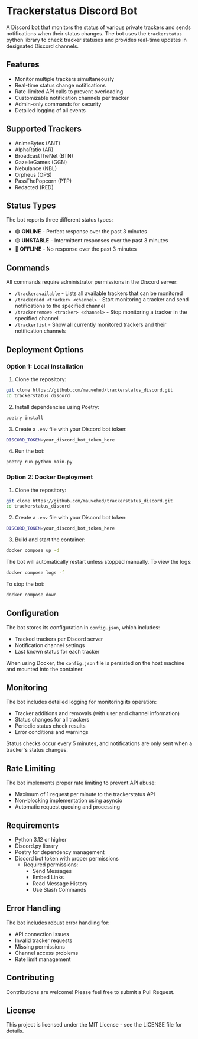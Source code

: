 # Trackerstatus Discord Bot

A Discord bot that monitors the status of various private trackers and sends notifications when their status changes. The bot uses the `trackerstatus` python library to check tracker statuses and provides real-time updates in designated Discord channels.

## Features

- Monitor multiple trackers simultaneously
- Real-time status change notifications
- Rate-limited API calls to prevent overloading
- Customizable notification channels per tracker
- Admin-only commands for security
- Detailed logging of all events

## Supported Trackers

- AnimeBytes (ANT)
- AlphaRatio (AR)
- BroadcastTheNet (BTN)
- GazelleGames (GGN)
- Nebulance (NBL)
- Orpheus (OPS)
- PassThePopcorn (PTP)
- Redacted (RED)

## Status Types

The bot reports three different status types:

- 🟢 **ONLINE** - Perfect response over the past 3 minutes
- 🟡 **UNSTABLE** - Intermittent responses over the past 3 minutes
- 🔴 **OFFLINE** - No response over the past 3 minutes

## Commands

All commands require administrator permissions in the Discord server:

- `/trackeravailable` - Lists all available trackers that can be monitored
- `/trackeradd <tracker> <channel>` - Start monitoring a tracker and send notifications to the specified channel
- `/trackerremove <tracker> <channel>` - Stop monitoring a tracker in the specified channel
- `/trackerlist` - Show all currently monitored trackers and their notification channels

## Deployment Options

### Option 1: Local Installation

1. Clone the repository:
```bash
git clone https://github.com/mauvehed/trackerstatus_discord.git
cd trackerstatus_discord
```

2. Install dependencies using Poetry:
```bash
poetry install
```

3. Create a `.env` file with your Discord bot token:
```bash
DISCORD_TOKEN=your_discord_bot_token_here
```

4. Run the bot:
```bash
poetry run python main.py
```

### Option 2: Docker Deployment

1. Clone the repository:
```bash
git clone https://github.com/mauvehed/trackerstatus_discord.git
cd trackerstatus_discord
```

2. Create a `.env` file with your Discord bot token:
```bash
DISCORD_TOKEN=your_discord_bot_token_here
```

3. Build and start the container:
```bash
docker compose up -d
```

The bot will automatically restart unless stopped manually. To view the logs:
```bash
docker compose logs -f
```

To stop the bot:
```bash
docker compose down
```

## Configuration

The bot stores its configuration in `config.json`, which includes:
- Tracked trackers per Discord server
- Notification channel settings
- Last known status for each tracker

When using Docker, the `config.json` file is persisted on the host machine and mounted into the container.

## Monitoring

The bot includes detailed logging for monitoring its operation:
- Tracker additions and removals (with user and channel information)
- Status changes for all trackers
- Periodic status check results
- Error conditions and warnings

Status checks occur every 5 minutes, and notifications are only sent when a tracker's status changes.

## Rate Limiting

The bot implements proper rate limiting to prevent API abuse:
- Maximum of 1 request per minute to the trackerstatus API
- Non-blocking implementation using asyncio
- Automatic request queuing and processing

## Requirements

- Python 3.12 or higher
- Discord.py library
- Poetry for dependency management
- Discord bot token with proper permissions
  - Required permissions:
    - Send Messages
    - Embed Links
    - Read Message History
    - Use Slash Commands

## Error Handling

The bot includes robust error handling for:
- API connection issues
- Invalid tracker requests
- Missing permissions
- Channel access problems
- Rate limit management

## Contributing

Contributions are welcome! Please feel free to submit a Pull Request.

## License

This project is licensed under the MIT License - see the LICENSE file for details. 